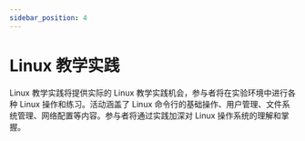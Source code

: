 ```yaml
---
sidebar_position: 4
---
```


# Linux 教学实践

​Linux 教学实践将提供实际的 Linux 教学实践机会，参与者将在实验环境中进行各种 Linux 操作和练习。活动涵盖了 Linux 命令行的基础操作、用户管理、文件系统管理、网络配置等内容。参与者将通过实践加深对 Linux 操作系统的理解和掌握。